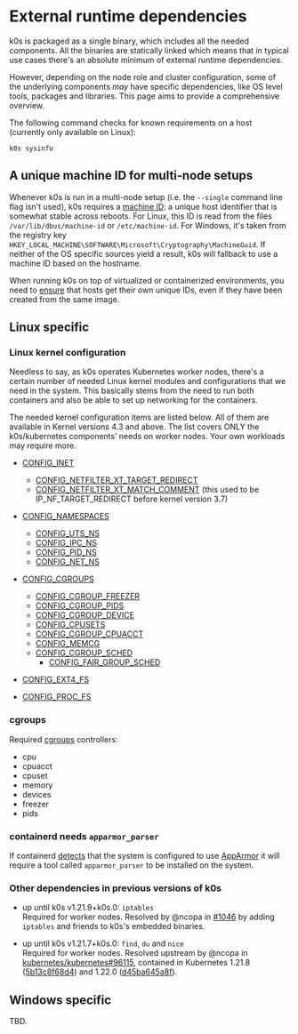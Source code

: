 # External runtime dependencies

k0s is packaged as a single binary, which includes all the needed components.
All the binaries are statically linked which means that in typical use cases
there's an absolute minimum of external runtime dependencies.

However, depending on the node role and cluster configuration, some of the
underlying components _may_ have specific dependencies, like OS level tools,
packages and libraries. This page aims to provide a comprehensive overview.

The following command checks for known requirements on a host (currently only
available on Linux):

```shell
k0s sysinfo
```

## A unique machine ID for multi-node setups

Whenever k0s is run in a multi-node setup (i.e. the `--single` command line flag
isn't used), k0s requires a [machine ID]: a unique host identifier that is
somewhat stable across reboots. For Linux, this ID is read from the files
`/var/lib/dbus/machine-id` or `/etc/machine-id`. For Windows, it's taken from
the registry key `HKEY_LOCAL_MACHINE\SOFTWARE\Microsoft\Cryptography\MachineGuid`.
If neither of the OS specific sources yield a result, k0s will fallback to use a
machine ID based on the hostname.

When running k0s on top of virtualized or containerized environments, you need
to [ensure][ensure-unique-id] that hosts get their own unique IDs, even if they
have been created from the same image.

[machine ID]: https://github.com/denisbrodbeck/machineid/blob/v1.0.1/README.md#what-you-get
[ensure-unique-id]: https://github.com/denisbrodbeck/machineid/blob/v1.0.1/README.md#unique-key-reliability

## Linux specific
<!--
This piece of documentation is best-effort and considered to be augmented and
extended in the future. The kernel and cgroups requirements are basically taken
from kubernetes/system-validators. Often there's no real hint as to why they are
required (although most requirements seem pretty obvious). Also need to check
for requirements of kube-router and calico.
-->

### Linux kernel configuration

Needless to say, as k0s operates Kubernetes worker nodes, there's a certain
number of needed Linux kernel modules and configurations that we need in the
system. This basically stems from the need to run both containers and also be
able to set up networking for the containers.

The needed kernel configuration items are listed below. All of them are
available in Kernel versions 4.3 and above. The list covers ONLY the
k0s/kubernetes components’ needs on worker nodes. Your own workloads may require
more.

- [CONFIG_INET](https://github.com/torvalds/linux/blob/v4.3/net/Kconfig#L5)
  - [CONFIG_NETFILTER_XT_TARGET_REDIRECT](https://github.com/torvalds/linux/blob/v4.3/net/netfilter/Kconfig#L853)
  - [CONFIG_NETFILTER_XT_MATCH_COMMENT](https://github.com/torvalds/linux/blob/v4.3/net/netfilter/Kconfig#L1002)
    (this used to be IP_NF_TARGET_REDIRECT before kernel version 3.7)

- [CONFIG_NAMESPACES](https://github.com/torvalds/linux/blob/v4.3/init/Kconfig#L1168)
  - [CONFIG_UTS_NS](https://github.com/torvalds/linux/blob/v4.3/init/Kconfig#L1180)
  - [CONFIG_IPC_NS](https://github.com/torvalds/linux/blob/v4.3/init/Kconfig#L1187)
  - [CONFIG_PID_NS](https://github.com/torvalds/linux/blob/v4.3/init/Kconfig#L1210)
  - [CONFIG_NET_NS](https://github.com/torvalds/linux/blob/v4.3/init/Kconfig#L1218)

- [CONFIG_CGROUPS](https://github.com/torvalds/linux/blob/v4.3/init/Kconfig#L927)
  - [CONFIG_CGROUP_FREEZER](https://github.com/torvalds/linux/blob/v4.3/init/Kconfig#L953)
  - [CONFIG_CGROUP_PIDS](https://github.com/torvalds/linux/blob/v4.3/init/Kconfig#L959)
  - [CONFIG_CGROUP_DEVICE](https://github.com/torvalds/linux/blob/v4.3/init/Kconfig#L975)
  - [CONFIG_CPUSETS](https://github.com/torvalds/linux/blob/v4.3/init/Kconfig#L981)
  - [CONFIG_CGROUP_CPUACCT](https://github.com/torvalds/linux/blob/v4.3/init/Kconfig#L996)
  - [CONFIG_MEMCG](https://github.com/torvalds/linux/blob/v4.3/init/Kconfig#L1005)
  - [CONFIG_CGROUP_SCHED](https://github.com/torvalds/linux/blob/v4.3/init/Kconfig#L1081)
    - [CONFIG_FAIR_GROUP_SCHED](https://github.com/torvalds/linux/blob/v4.3/init/Kconfig#L1090)

- [CONFIG_EXT4_FS](https://github.com/torvalds/linux/blob/v4.3/fs/ext4/Kconfig#L33)
- [CONFIG_PROC_FS](https://github.com/torvalds/linux/blob/v4.3/fs/proc/Kconfig#L1)

### cgroups

Required [cgroups] controllers:

- cpu
- cpuacct
- cpuset
- memory
- devices
- freezer
- pids

[cgroups]: https://man7.org/linux/man-pages/man7/cgroups.7.html

### containerd needs `apparmor_parser`

If containerd [detects][cd-aa] that the system is configured to use [AppArmor]
it will require a tool called `apparmor_parser` to be installed on the system.

[cd-aa]: https://github.com/containerd/containerd/blob/v1.5.16/pkg/apparmor/apparmor_linux.go#L38-L49
[AppArmor]: https://wiki.ubuntu.com/AppArmor

### Other dependencies in previous versions of k0s

- up until k0s v1.21.9+k0s.0: `iptables`  
  Required for worker nodes. Resolved by @ncopa in [#1046] by adding `iptables`
  and friends to k0s's embedded binaries.

- up until k0s v1.21.7+k0s.0: `find`, `du` and `nice`  
  Required for worker nodes. Resolved upstream by @ncopa in
  [kubernetes/kubernetes#96115], contained in Kubernetes 1.21.8 ([5b13c8f68d4])
  and 1.22.0 ([d45ba645a8f]).

[#1046]: https://github.com/k0sproject/k0s/pull/1046
[kubernetes/kubernetes#96115]: https://github.com/kubernetes/kubernetes/pull/96115
[5b13c8f68d4]: https://github.com/kubernetes/kubernetes/commit/5b13c8f68d48740261fa4c96ecb0a504982088a8
[d45ba645a8f]: https://github.com/kubernetes/kubernetes/commit/d45ba645a8f7b288284890a051c73bbae717da4b

## Windows specific
<!--
The kubernetes/system-validators require certain Windows versions starting with
Windows Server 2016. k0s states that it requires Windows Server 2019, though.
-->

TBD.
